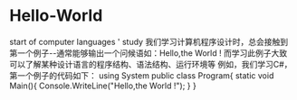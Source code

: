 # Hello-World
start of computer languages ' study
我们学习计算机程序设计时，总会接触到第一个例子--通常能够输出一个问候语如：Hello,the World !
而学习此例子大致可以了解某种设计语言的程序结构、语法结构、运行环境等
例如，我们学习C#，第一个例子的代码如下：
using System
public class Program{
static void Main(){
Console.WriteLine("Hello,the World !");
}
}
